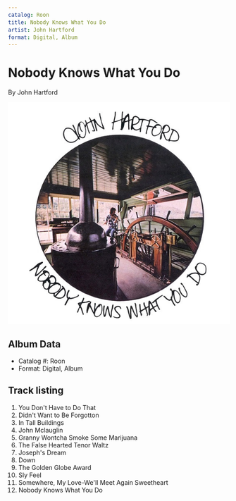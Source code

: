 ```yaml
---
catalog: Roon
title: Nobody Knows What You Do
artist: John Hartford
format: Digital, Album
---
```


# Nobody Knows What You Do

By John Hartford

![](../../assets/albumcovers/John_Hartford-Nobody_Knows_What_You_Do.png)

## Album Data

- Catalog #: Roon
- Format: Digital, Album


## Track listing


1. You Don't Have to Do That
2. Didn't Want to Be Forgotton
3. In Tall Buildings
4. John Mclauglin
5. Granny Wontcha Smoke Some Marijuana
6. The False Hearted Tenor Waltz
7. Joseph's Dream
8. Down
9. The Golden Globe Award
10. Sly Feel
11. Somewhere, My Love-We'll Meet Again Sweetheart
12. Nobody Knows What You Do

